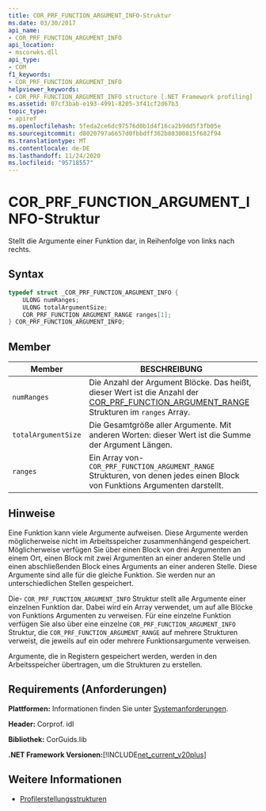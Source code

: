```yaml
---
title: COR_PRF_FUNCTION_ARGUMENT_INFO-Struktur
ms.date: 03/30/2017
api_name:
- COR_PRF_FUNCTION_ARGUMENT_INFO
api_location:
- mscorwks.dll
api_type:
- COM
f1_keywords:
- COR_PRF_FUNCTION_ARGUMENT_INFO
helpviewer_keywords:
- COR_PRF_FUNCTION_ARGUMENT_INFO structure [.NET Framework profiling]
ms.assetid: 07cf3bab-e193-4991-8205-3f41cf2d67b3
topic_type:
- apiref
ms.openlocfilehash: 5feda2ce6dc97576d0b1d4f16ca2b9dd5f3fb05e
ms.sourcegitcommit: d8020797a6657d0fbbdff362b80300815f682f94
ms.translationtype: MT
ms.contentlocale: de-DE
ms.lasthandoff: 11/24/2020
ms.locfileid: "95718557"
---
```

# <a name="cor_prf_function_argument_info-structure"></a>COR_PRF_FUNCTION_ARGUMENT_INFO-Struktur

Stellt die Argumente einer Funktion dar, in Reihenfolge von links nach rechts.  
  
## <a name="syntax"></a>Syntax  
  
```cpp  
typedef struct _COR_PRF_FUNCTION_ARGUMENT_INFO {  
    ULONG numRanges;  
    ULONG totalArgumentSize;  
    COR_PRF_FUNCTION_ARGUMENT_RANGE ranges[1];  
} COR_PRF_FUNCTION_ARGUMENT_INFO;  
```  
  
## <a name="members"></a>Member  
  
|Member|BESCHREIBUNG|  
|------------|-----------------|  
|`numRanges`|Die Anzahl der Argument Blöcke. Das heißt, dieser Wert ist die Anzahl der [COR_PRF_FUNCTION_ARGUMENT_RANGE](cor-prf-function-argument-range-structure.md) Strukturen im `ranges` Array.|  
|`totalArgumentSize`|Die Gesamtgröße aller Argumente. Mit anderen Worten: dieser Wert ist die Summe der Argument Längen.|  
|`ranges`|Ein Array von- `COR_PRF_FUNCTION_ARGUMENT_RANGE` Strukturen, von denen jedes einen Block von Funktions Argumenten darstellt.|  
  
## <a name="remarks"></a>Hinweise  

 Eine Funktion kann viele Argumente aufweisen. Diese Argumente werden möglicherweise nicht im Arbeitsspeicher zusammenhängend gespeichert. Möglicherweise verfügen Sie über einen Block von drei Argumenten an einem Ort, einen Block mit zwei Argumenten an einer anderen Stelle und einen abschließenden Block eines Arguments an einer anderen Stelle. Diese Argumente sind alle für die gleiche Funktion. Sie werden nur an unterschiedlichen Stellen gespeichert.  
  
 Die- `COR_PRF_FUNCTION_ARGUMENT_INFO` Struktur stellt alle Argumente einer einzelnen Funktion dar. Dabei wird ein Array verwendet, um auf alle Blöcke von Funktions Argumenten zu verweisen. Für eine einzelne Funktion verfügen Sie also über eine einzelne `COR_PRF_FUNCTION_ARGUMENT_INFO` Struktur, die `COR_PRF_FUNCTION_ARGUMENT_RANGE` auf mehrere Strukturen verweist, die jeweils auf ein oder mehrere Funktionsargumente verweisen.  
  
 Argumente, die in Registern gespeichert werden, werden in den Arbeitsspeicher übertragen, um die Strukturen zu erstellen.  
  
## <a name="requirements"></a>Requirements (Anforderungen)  

 **Plattformen:** Informationen finden Sie unter [Systemanforderungen](../../get-started/system-requirements.md).  
  
 **Header:** Corprof. idl  
  
 **Bibliothek:** CorGuids.lib  
  
 **.NET Framework Versionen:**[!INCLUDE[net_current_v20plus](../../../../includes/net-current-v20plus-md.md)]  
  
## <a name="see-also"></a>Weitere Informationen

- [Profilerstellungsstrukturen](profiling-structures.md)
